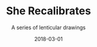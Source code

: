 ---
title: She Recalibrates
subtitle: A series of lenticular drawings
date: '2018-03-01'
thumbnail: SheRecalibratessmall.jpg
related: []
category: ['other']
---